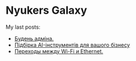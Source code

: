 # Nyukers Galaxy
My last posts:
<!-- blogger articles start -->
- <a href="http://nyukers.blogspot.com/2024/12/blog-post.html" target="_blank">Будень адміна.</a>
- <a href="http://nyukers.blogspot.com/2024/12/ai.html" target="_blank">Підбірка AI-інструментів для вашого бізнесу</a>
- <a href="http://nyukers.blogspot.com/2024/12/wi-fi-ethernet.html" target="_blank">Переходы между Wi-Fi и Ethernet.</a>

<!-- blogger articles end -->

